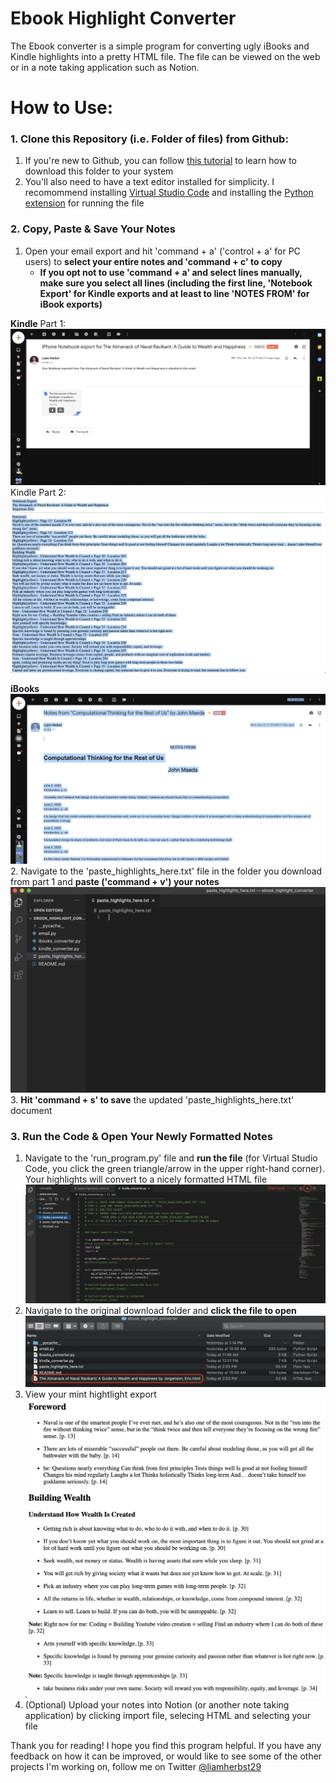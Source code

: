 # Ebook Highlight Converter
The Ebook converter is a simple program for converting ugly iBooks and Kindle highlights into a pretty HTML file. The file can be viewed on the web or in a note taking application such as Notion.

# How to Use:
### 1. Clone this Repository (i.e. Folder of files) from Github:
1. If you're new to Github, you can follow [this tutorial](https://docs.github.com/en/free-pro-team@latest/github/creating-cloning-and-archiving-repositories/cloning-a-repository) to learn how to download this folder to your system
2. You'll also need to have a text editor installed for simplicity. I recomommend installing [Virtual Studio Code](https://code.visualstudio.com/download) and installing the [Python extension](https://marketplace.visualstudio.com/items?itemName=ms-python.python) for running the file
### 2. Copy, Paste & Save Your Notes
1. Open your email export and hit 'command + a' ('control + a' for PC users) to **select your entire notes and 'command + c' to copy**
    - **If you opt not to use 'command + a' and select lines manually, make sure you select all lines (including the first line, 'Notebook Export' for Kindle exports and at least to line 'NOTES FROM' for iBook exports)**

**Kindle** Part 1:
![Screenshot](readme_photos/kindle_copy_p1.png)
Kindle Part 2:
![Screenshot](readme_photos/kindle_copy_p2.png)

**iBooks**
![Screenshot](readme_photos/ibook_copy_example.png)
2. Navigate to the 'paste_highlights_here.txt' file in the folder you download from part 1 and **paste ('command + v') your notes**
![Screenshot](readme_photos/paste_here.png)
3. **Hit 'command + s' to save** the updated 'paste_highlights_here.txt' document
### 3. Run the Code & Open Your Newly Formatted Notes
1. Navigate to the 'run_program.py' file and **run the file** (for Virtual Studio Code, you click the green triangle/arrow in the upper right-hand corner). Your highlights will convert to a nicely formatted HTML file
![Screenshot](readme_photos/kindle_run.png)
2. Navigate to the original download folder and **click the file to open**
![Screenshot](readme_photos/kindle_click_formatted_file.png)
3. View your mint hightlight export
![Screenshot](readme_photos/kindle_exported_file.png)
4. (Optional) Upload your notes into Notion (or another note taking application) by clicking import file, selecing HTML and selecting your file

Thank you for reading! I hope you find this program helpful. If you have any feedback on how it can be improved, or would like to see some of the other projects I'm working on, follow me on Twitter [@liamherbst29](https://twitter.com/liamherbst29)
